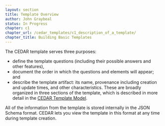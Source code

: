 ```yaml
---
layout: section
title: Template Overview
author: John Graybeal
status: In Progress
chapter: c1
chapter_url: /cedar_templates/c1_description_of_a_template/
chapter_title: Building Basic Templates
---
```


The CEDAR template serves three purposes:
- define the template questions (including their possible answers and other features),
- document the order in which the questions and elements will appear; and
- describe the template artifact: its name, provenance including creation and update times,
and other characteristics. 
These are broadly organized in three sections of the template, 
which is described in more detail in the [CEDAR Template Model](https://metadatacenter.org/tools-training/outreach/cedar-template-model).


All of the information from the template is stored internally in the JSON Schema format. 
CEDAR lets you view the template in this format at any time during template creation.
